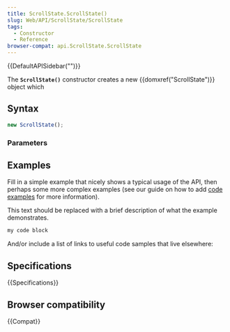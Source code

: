```yaml
---
title: ScrollState.ScrollState()
slug: Web/API/ScrollState/ScrollState
tags:
  - Constructor
  - Reference
browser-compat: api.ScrollState.ScrollState
---
```

{{DefaultAPISidebar("")}}

The **`ScrollState()`** constructor creates a new {{domxref("ScrollState")}} object which 

## Syntax

```js
new ScrollState();
```

### Parameters



## Examples

Fill in a simple example that nicely shows a typical usage of the API, then perhaps some more complex examples (see our guide on how to add [code examples](/en-US/docs/MDN/Contribute/Structures/Code_examples) for more information).

This text should be replaced with a brief description of what the example demonstrates.

```js
my code block
```

And/or include a list of links to useful code samples that live elsewhere:

## Specifications

{{Specifications}}

## Browser compatibility

{{Compat}}

